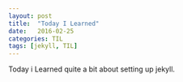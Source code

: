 ```yaml
---
layout: post
title:  "Today I Learned"
date:   2016-02-25
categories: TIL
tags: [jekyll, TIL]
---
```



Today i Learned	quite a bit about setting up jekyll.